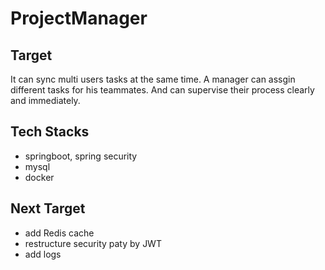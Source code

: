# ProjectManager
## Target
It can sync multi users tasks at the same time.
A manager can assgin different tasks for his teammates. And can supervise their process clearly and immediately.

## Tech Stacks
- springboot, spring security
- mysql
- docker

## Next Target
- add Redis cache
- restructure security paty by JWT
- add logs
